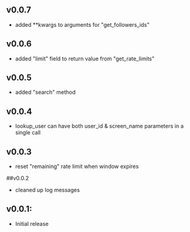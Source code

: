 ## v0.0.7
* added **kwargs to arguments for "get_followers_ids"

## v0.0.6
* added "limit" field to return value from "get_rate_limits"

## v0.0.5
* added "search" method

## v0.0.4

* lookup_user can have both user_id & screen_name parameters in a single call

## v0.0.3

* reset "remaining" rate limit when window expires


##v0.0.2

* cleaned up log messages


## v0.0.1:

* Initial release
